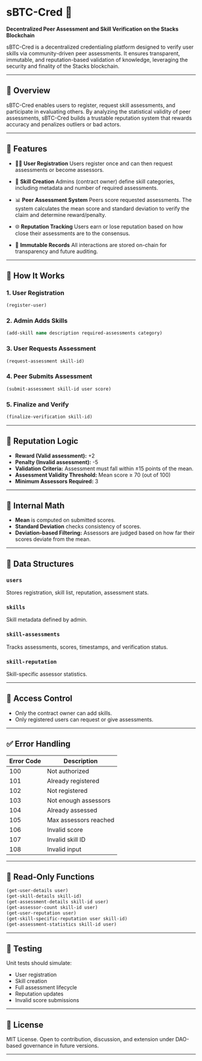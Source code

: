 

# sBTC-Cred 📘

**Decentralized Peer Assessment and Skill Verification on the Stacks Blockchain**

sBTC-Cred is a decentralized credentialing platform designed to verify user skills via community-driven peer assessments. It ensures transparent, immutable, and reputation-based validation of knowledge, leveraging the security and finality of the Stacks blockchain.

---

## 📜 Overview

sBTC-Cred enables users to register, request skill assessments, and participate in evaluating others. By analyzing the statistical validity of peer assessments, sBTC-Cred builds a trustable reputation system that rewards accuracy and penalizes outliers or bad actors.

---

## 🚀 Features

* 🧑‍🎓 **User Registration**
  Users register once and can then request assessments or become assessors.

* 🧠 **Skill Creation**
  Admins (contract owner) define skill categories, including metadata and number of required assessments.

* 📊 **Peer Assessment System**
  Peers score requested assessments. The system calculates the mean score and standard deviation to verify the claim and determine reward/penalty.

* 🌐 **Reputation Tracking**
  Users earn or lose reputation based on how close their assessments are to the consensus.

* 📁 **Immutable Records**
  All interactions are stored on-chain for transparency and future auditing.

---

## 📘 How It Works

### 1. User Registration

```clojure
(register-user)
```

### 2. Admin Adds Skills

```clojure
(add-skill name description required-assessments category)
```

### 3. User Requests Assessment

```clojure
(request-assessment skill-id)
```

### 4. Peer Submits Assessment

```clojure
(submit-assessment skill-id user score)
```

### 5. Finalize and Verify

```clojure
(finalize-verification skill-id)
```

---

## 📐 Reputation Logic

* **Reward (Valid assessment):** +2
* **Penalty (Invalid assessment):** -5
* **Validation Criteria:** Assessment must fall within ±15 points of the mean.
* **Assessment Validity Threshold:** Mean score ≥ 70 (out of 100)
* **Minimum Assessors Required:** 3

---

## 🧮 Internal Math

* **Mean** is computed on submitted scores.
* **Standard Deviation** checks consistency of scores.
* **Deviation-based Filtering:** Assessors are judged based on how far their scores deviate from the mean.

---

## 📁 Data Structures

### `users`

Stores registration, skill list, reputation, assessment stats.

### `skills`

Skill metadata defined by admin.

### `skill-assessments`

Tracks assessments, scores, timestamps, and verification status.

### `skill-reputation`

Skill-specific assessor statistics.

---

## 🔐 Access Control

* Only the contract owner can add skills.
* Only registered users can request or give assessments.

---

## ✅ Error Handling

| Error Code | Description           |
| ---------- | --------------------- |
| 100        | Not authorized        |
| 101        | Already registered    |
| 102        | Not registered        |
| 103        | Not enough assessors  |
| 104        | Already assessed      |
| 105        | Max assessors reached |
| 106        | Invalid score         |
| 107        | Invalid skill ID      |
| 108        | Invalid input         |

---

## 🔎 Read-Only Functions

```clojure
(get-user-details user)
(get-skill-details skill-id)
(get-assessment-details skill-id user)
(get-assessor-count skill-id user)
(get-user-reputation user)
(get-skill-specific-reputation user skill-id)
(get-assessment-statistics skill-id user)
```

---

## 🧪 Testing

Unit tests should simulate:

* User registration
* Skill creation
* Full assessment lifecycle
* Reputation updates
* Invalid score submissions

---

## 📜 License

MIT License. Open to contribution, discussion, and extension under DAO-based governance in future versions.

---
